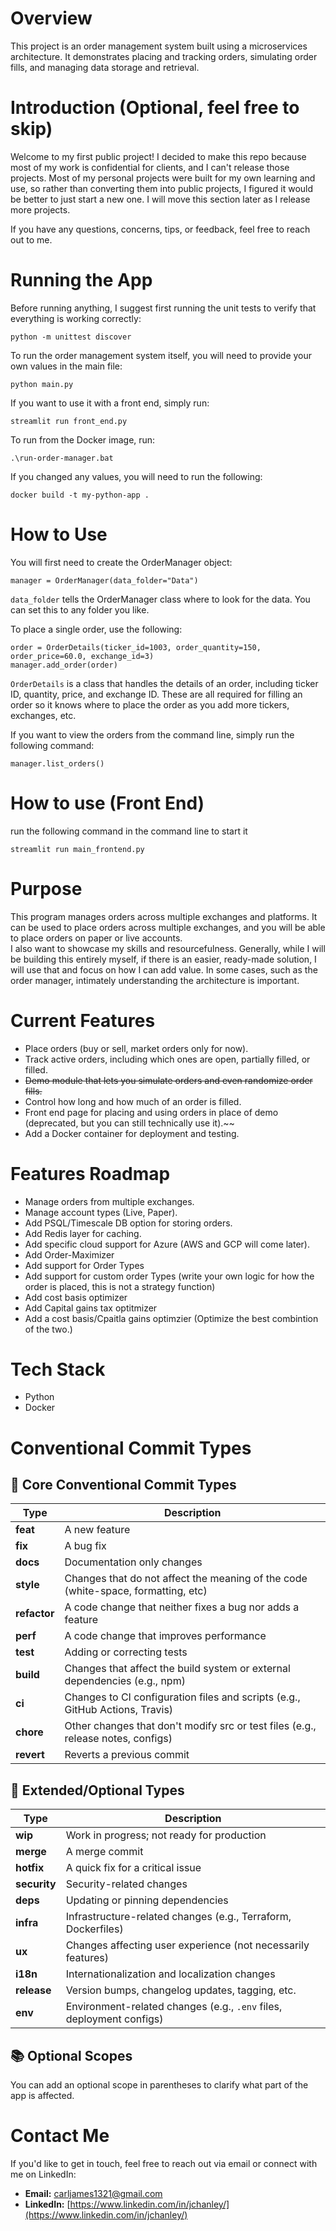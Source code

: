 # Overview

This project is an order management system built using a microservices architecture. It demonstrates placing and tracking orders, simulating order fills, and managing data storage and retrieval.

# Introduction (Optional, feel free to skip)

Welcome to my first public project! I decided to make this repo because most of my work is confidential for clients, and I can't release those projects. Most of my personal projects were built for my own learning and use, so rather than converting them into public projects, I figured it would be better to just start a new one. I will move this section later as I release more projects.

If you have any questions, concerns, tips, or feedback, feel free to reach out to me.

# Running the App

Before running anything, I suggest first running the unit tests to verify that everything is working correctly:

```
python -m unittest discover
```

To run the order management system itself, you will need to provide your own values in the main file:

```
python main.py
```

If you want to use it with a front end, simply run:

```
streamlit run front_end.py
```

To run from the Docker image, run:

```
.\run-order-manager.bat
```

If you changed any values, you will need to run the following:

```
docker build -t my-python-app .
```

# How to Use

You will first need to create the OrderManager object:

```
manager = OrderManager(data_folder="Data")
```

`data_folder` tells the OrderManager class where to look for the data. You can set this to any folder you like.

To place a single order, use the following:

```
order = OrderDetails(ticker_id=1003, order_quantity=150, order_price=60.0, exchange_id=3)
manager.add_order(order)
```

`OrderDetails` is a class that handles the details of an order, including ticker ID, quantity, price, and exchange ID. These are all required for filling an order so it knows where to place the order as you add more tickers, exchanges, etc.

If you want to view the orders from the command line, simply run the following command:

```
manager.list_orders()
```


# How to use (Front End)

run the following command in the command line to start it

```
streamlit run main_frontend.py
```

# Purpose

This program manages orders across multiple exchanges and platforms. It can be used to place orders across multiple exchanges, and you will be able to place orders on paper or live accounts.  
I also want to showcase my skills and resourcefulness. Generally, while I will be building this entirely myself, if there is an easier, ready-made solution, I will use that and focus on how I can add value. In some cases, such as the order manager, intimately understanding the architecture is important.

# Current Features

* Place orders (buy or sell, market orders only for now).
* Track active orders, including which ones are open, partially filled, or filled.
* ~~Demo module that lets you simulate orders and even randomize order fills.~~
* Control how long and how much of an order is filled.
* Front end page for placing and using orders in place of demo (deprecated, but you can still technically use it).~~
* Add a Docker container for deployment and testing.

# Features Roadmap

* Manage orders from multiple exchanges.
* Manage account types (Live, Paper).
* Add PSQL/Timescale DB option for storing orders.
* Add Redis layer for caching.
* Add specific  cloud support for Azure (AWS and GCP will come later).
* Add Order-Maximizer
* Add support for Order Types
* Add support for custom order Types (write your own logic for how the order is placed, this is not a strategy function)
* Add cost basis optimizer 
* Add Capital gains tax optitmizer
* Add a cost basis/Cpaitla gains optimzier (Optimize the best combintion of the two.)


# Tech Stack
* Python
* Docker

# Conventional Commit Types

## 🔧 Core Conventional Commit Types

| Type         | Description                                                                       |
|--------------|-----------------------------------------------------------------------------------|
| **feat**     | A new feature                                                                     |
| **fix**      | A bug fix                                                                         |
| **docs**     | Documentation only changes                                                        |
| **style**    | Changes that do not affect the meaning of the code (white-space, formatting, etc) |
| **refactor** | A code change that neither fixes a bug nor adds a feature                         |
| **perf**     | A code change that improves performance                                           |
| **test**     | Adding or correcting tests                                                        |
| **build**    | Changes that affect the build system or external dependencies (e.g., npm)         |
| **ci**       | Changes to CI configuration files and scripts (e.g., GitHub Actions, Travis)      |
| **chore**    | Other changes that don't modify src or test files (e.g., release notes, configs)  |
| **revert**   | Reverts a previous commit                                                         |

## 🧪 Extended/Optional Types

| Type         | Description                                                         |
|--------------|---------------------------------------------------------------------|
| **wip**      | Work in progress; not ready for production                          |
| **merge**    | A merge commit                                                      |
| **hotfix**   | A quick fix for a critical issue                                    |
| **security** | Security-related changes                                            |
| **deps**     | Updating or pinning dependencies                                    |
| **infra**    | Infrastructure-related changes (e.g., Terraform, Dockerfiles)       |
| **ux**       | Changes affecting user experience (not necessarily features)        |
| **i18n**     | Internationalization and localization changes                       |
| **release**  | Version bumps, changelog updates, tagging, etc.                     |
| **env**      | Environment-related changes (e.g., `.env` files, deployment configs)|

## 📚 Optional Scopes

You can add an optional scope in parentheses to clarify what part of the app is affected.

# Contact Me

If you'd like to get in touch, feel free to reach out via email or connect with me on LinkedIn:

- **Email:** [carljames1321@gmail.com](mailto:carljames1321@gmail.com)
- **LinkedIn:** [https://www.linkedin.com/in/jchanley/](https://www.linkedin.com/in/jchanley/)